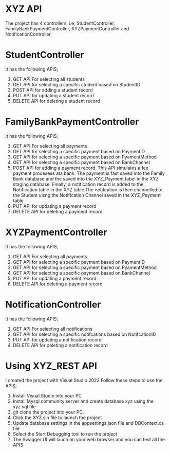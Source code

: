 # XYZ API
The project has 4 controllers, i.e, StudentController, FamilyBankPaymentController, XYZPaymentController and NotificationController

# StudentController
It has the following APIS;
1. GET API For selecting all students
2. GET API for selecting a specific student based on StudentID
3. POST API for adding a student record
4. PUT API for updating a student record
5. DELETE API for deleting a student record

# FamilyBankPaymentController
It has the following APIS;
1. GET API For selecting all payments
2. GET API for selecting a specific payment based on PaymentID
3. GET API for selecting a specific payment based on PyamentMethod
4. GET API for selecting a specific payment based on BankChannel
5. POST API for adding a payment record. This API simulates a fee payment procesess ata bank. The payment is fast saved into the Family Bank database and the saved into the XYZ_Payment tabel in the XYZ staging database. Finally, a notification record is added to the Notification table in the XYZ table.The notifcation is then channelled to the Student uisng the Notification Channel saved in the XYZ_Payment table
6. PUT API for updating a payment record
7. DELETE API for deleting a payment record

# XYZPaymentController
It has the following APIS;
1. GET API For selecting all payments
2. GET API for selecting a specific payment based on PaymentID
3. GET API for selecting a specific payment based on PyamentMethod
4. GET API for selecting a specific payment based on BankChannel
5. PUT API for updating a payment record
6. DELETE API for deleting a payment record

# NotificationController
It has the following APIS;
1. GET API For selecting all notifications
2. GET API for selecting a specific notifcations based on NotifcationID
3. PUT API for updating a notification record
4. DELETE API for deleting a notification record

# Using XYZ_REST API
I created the project with Visual Studio 2022
Follow these steps to use the APIS;
1. Install Visual Studio into your PC
2. Install Mysql community server and create database xyz using the xyz.sql file
3. git clone the project into your PC.
4. Click the XYZ.sln file to launch the project
5. Update database settings in the appsettings.json file and DBContext.cs file
6. Select the Start Debugging tool to run the project
7. The Swagger UI will lauch on your web browser and you can test all the APIS

